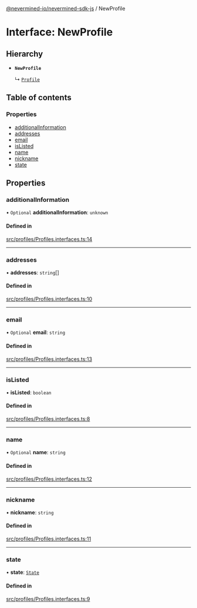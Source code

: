 [@nevermined-io/nevermined-sdk-js](../code-reference.md) / NewProfile

# Interface: NewProfile

## Hierarchy

- **`NewProfile`**

  ↳ [`Profile`](Profile.md)

## Table of contents

### Properties

- [additionalInformation](NewProfile.md#additionalinformation)
- [addresses](NewProfile.md#addresses)
- [email](NewProfile.md#email)
- [isListed](NewProfile.md#islisted)
- [name](NewProfile.md#name)
- [nickname](NewProfile.md#nickname)
- [state](NewProfile.md#state)

## Properties

### additionalInformation

• `Optional` **additionalInformation**: `unknown`

#### Defined in

[src/profiles/Profiles.interfaces.ts:14](https://github.com/nevermined-io/sdk-js/blob/2dcaeeb/src/profiles/Profiles.interfaces.ts#L14)

___

### addresses

• **addresses**: `string`[]

#### Defined in

[src/profiles/Profiles.interfaces.ts:10](https://github.com/nevermined-io/sdk-js/blob/2dcaeeb/src/profiles/Profiles.interfaces.ts#L10)

___

### email

• `Optional` **email**: `string`

#### Defined in

[src/profiles/Profiles.interfaces.ts:13](https://github.com/nevermined-io/sdk-js/blob/2dcaeeb/src/profiles/Profiles.interfaces.ts#L13)

___

### isListed

• **isListed**: `boolean`

#### Defined in

[src/profiles/Profiles.interfaces.ts:8](https://github.com/nevermined-io/sdk-js/blob/2dcaeeb/src/profiles/Profiles.interfaces.ts#L8)

___

### name

• `Optional` **name**: `string`

#### Defined in

[src/profiles/Profiles.interfaces.ts:12](https://github.com/nevermined-io/sdk-js/blob/2dcaeeb/src/profiles/Profiles.interfaces.ts#L12)

___

### nickname

• **nickname**: `string`

#### Defined in

[src/profiles/Profiles.interfaces.ts:11](https://github.com/nevermined-io/sdk-js/blob/2dcaeeb/src/profiles/Profiles.interfaces.ts#L11)

___

### state

• **state**: [`State`](../enums/State.md)

#### Defined in

[src/profiles/Profiles.interfaces.ts:9](https://github.com/nevermined-io/sdk-js/blob/2dcaeeb/src/profiles/Profiles.interfaces.ts#L9)

